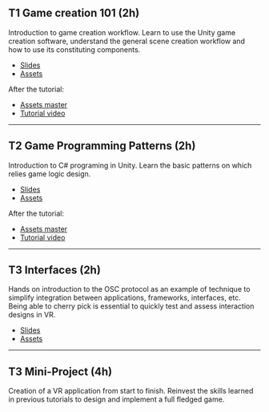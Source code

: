 ## T1 Game creation 101 (2h)

Introduction to game creation workflow.
Learn to use the Unity game creation software, understand the general scene creation workflow and how to use its constituting components.

- [Slides](https://rasputin-cloud.ircam.fr/index.php/s/TLbCtjPeZom29Jt)
- [Assets](https://rasputin-cloud.ircam.fr/index.php/s/oPqxKCn4RAFbxSN)


After the tutorial:

- [Assets master](https://rasputin-cloud.ircam.fr/index.php/s/M4nxgTTz9FBEDWX)
- [Tutorial video](https://rasputin-cloud.ircam.fr/index.php/s/Z6AF3NceqycesRk)


* * *


## T2 Game Programming Patterns (2h)

Introduction to C# programing in Unity. Learn the basic patterns on which relies game logic design.


- [Slides](https://rasputin-cloud.ircam.fr/index.php/s/pNZPCFR3Z8QQzLx)
- [Assets](https://rasputin-cloud.ircam.fr/index.php/s/KeacSWx6KCwLqX5)


After the tutorial:

- [Assets master](https://rasputin-cloud.ircam.fr/index.php/s/qJD6QScWANg58pD)
- [Tutorial video](https://rasputin-cloud.ircam.fr/index.php/s/JerGZsMaigXgbrH)


* * *

<!--

## T3 Audio Spatialization (2h)

Practical introduction to various 3D audio rendering techniques. Learn to use some of the existing frameworks designed to add 3D sound to a Unity scene.

-->

<!--
- [Slides]()
- [Assets]()
- [Audio spatialization introduction video](https://rasputin-cloud.ircam.fr/index.php/s/H3kGa4bP49WbmoN)
 -->

<!--
After the tutorial:

- [Assets master]()
- [Tutorial video](https://rasputin-cloud.ircam.fr/index.php/s/tbqwsmttpqSg7qj)
-->


## T3 Interfaces (2h)

Hands on introduction to the OSC protocol as an example of technique to simplify integration between applications, frameworks, interfaces, etc. Being able to cherry pick is essential to quickly test and assess interaction designs in VR.


- [Slides](https://rasputin-cloud.ircam.fr/index.php/s/fMimnX8NjRYNgYC)
- [Assets](https://rasputin-cloud.ircam.fr/index.php/s/4QfXfjQE3XGw6Ld)


<!--
After the tutorial:

- [Assets master]()
- [Tutorial video]()
-->

* * *


## T3 Mini-Project (4h)

Creation of a VR application from start to finish. Reinvest the skills learned in previous tutorials to design and implement a full fledged game.

<!--
- [Slides]()
 -->

<!--
After the tutorial:

- [Tutorial video 1/2](https://rasputin-cloud.ircam.fr/index.php/s/N5Z6i34g7C43ee8)
- [Tutorial video 2/2](https://rasputin-cloud.ircam.fr/index.php/s/8ai27taLCNeELow)
-->


<!-- # TP3 Interactions in VR/AR (2h) -->
<!-- # TP5 Port of an application to VR (2h) -->
